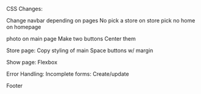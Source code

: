 CSS Changes:

Change navbar depending on pages
    No pick a store on store pick
    no home on homepage
    

photo on main page
    Make two buttons
    Center them

Store page:
    Copy styling of main
    Space buttons w/ margin

Show page:
    Flexbox

Error Handling:
    Incomplete forms: Create/update

Footer